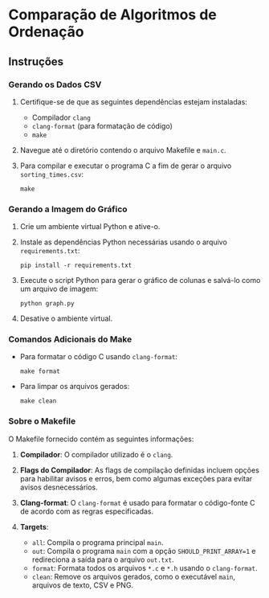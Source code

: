 # Comparação de Algoritmos de Ordenação

## Instruções

### Gerando os Dados CSV

1. Certifique-se de que as seguintes dependências estejam instaladas:

   - Compilador `clang`
   - `clang-format` (para formatação de código)
   - `make`

2. Navegue até o diretório contendo o arquivo Makefile e `main.c`.

3. Para compilar e executar o programa C a fim de gerar o arquivo `sorting_times.csv`:
   ```
   make
   ```

### Gerando a Imagem do Gráfico

1. Crie um ambiente virtual Python e ative-o.

2. Instale as dependências Python necessárias usando o arquivo `requirements.txt`:

   ```
   pip install -r requirements.txt
   ```

3. Execute o script Python para gerar o gráfico de colunas e salvá-lo como um arquivo de imagem:

   ```
   python graph.py
   ```

4. Desative o ambiente virtual.

### Comandos Adicionais do Make

- Para formatar o código C usando `clang-format`:

  ```
  make format
  ```

- Para limpar os arquivos gerados:
  ```
  make clean
  ```

### Sobre o Makefile

O Makefile fornecido contém as seguintes informações:

1. **Compilador**: O compilador utilizado é o `clang`.

2. **Flags do Compilador**: As flags de compilação definidas incluem opções para habilitar avisos e erros, bem como algumas exceções para evitar avisos desnecessários.

3. **Clang-format**: O `clang-format` é usado para formatar o código-fonte C de acordo com as regras especificadas.

4. **Targets**:
   - `all`: Compila o programa principal `main`.
   - `out`: Compila o programa `main` com a opção `SHOULD_PRINT_ARRAY=1` e redireciona a saída para o arquivo `out.txt`.
   - `format`: Formata todos os arquivos `*.c` e `*.h` usando o `clang-format`.
   - `clean`: Remove os arquivos gerados, como o executável `main`, arquivos de texto, CSV e PNG.
